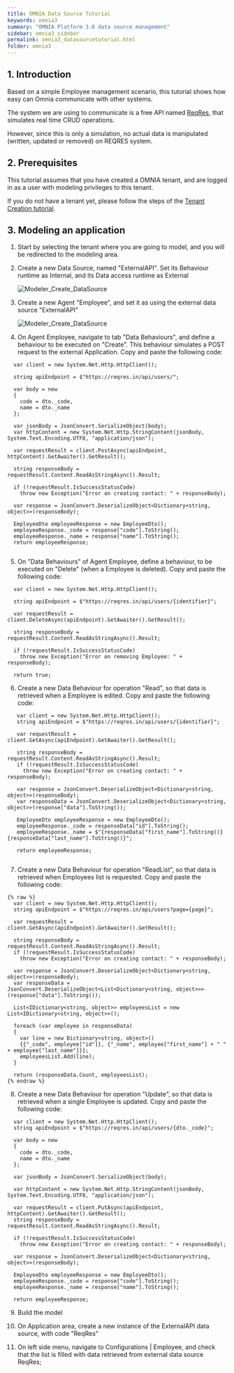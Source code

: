 ```yaml
---
title: OMNIA Data Source Tutorial
keywords: omnia3
summary: "OMNIA Platform 3.0 data source management"
sidebar: omnia3_sidebar
permalink: omnia3_datasourcetutorial.html
folder: omnia3
---
```


## 1. Introduction

Based on a simple Employee management scenario, this tutorial shows how easy can Omnia communicate with other systems.

The system we are using to communicate is a free API named [ReqRes](https://reqres.in/), that simulates real time CRUD operations.

However, since this is only a simulation, no actual data is manipulated (written, updated or removed) on REQRES system. 


## 2. Prerequisites

This tutorial assumes that you have created a OMNIA tenant, and are logged in as a user with modeling privileges to this tenant.

If you do not have a tenant yet, please follow the steps of the [Tenant Creation tutorial](http://docs.numbersbelieve.com/omnia3_tenantcreation.html).

## 3. Modeling an application

1. Start by selecting the tenant where you are going to model, and you will be redirected to the modeling area.

2. Create a new Data Source, named "ExternalAPI". Set its Behaviour runtime as Internal, and its Data access runtime as External

    ![Modeler_Create_DataSource](https://raw.githubusercontent.com/numbersbelieve/omnia3/master/docs/tutorialPics/modelingTutorial/Modeler-Create-DataSource.PNG)
    
3. Create a new Agent "Employee", and set it as using the external data source "ExternalAPI"

    ![Modeler_Create_DataSource](https://raw.githubusercontent.com/numbersbelieve/omnia3/master/docs/tutorialPics/modelingTutorial/Modeler-Create-Agent-Employee.PNG)

4. On Agent Employee, navigate to tab "Data Behaviours", and define a behaviour to be executed on "Create". This behaviour simulates a POST request to the external Application. Copy and paste the following code:

  ````
    var client = new System.Net.Http.HttpClient();
    
    string apiEndpoint = $"https://reqres.in/api/users/";

    var body = new
    {
      code = dto._code,
      name = dto._name
    };

    var jsonBody = JsonConvert.SerializeObject(body);
    var httpContent = new System.Net.Http.StringContent(jsonBody, System.Text.Encoding.UTF8, "application/json");

    var requestResult = client.PostAsync(apiEndpoint, httpContent).GetAwaiter().GetResult();

    string responseBody = requestResult.Content.ReadAsStringAsync().Result;

    if (!requestResult.IsSuccessStatusCode)
      throw new Exception("Error on creating contact: " + responseBody);

    var response = JsonConvert.DeserializeObject<Dictionary<string, object>>(responseBody);

    EmployeeDto employeeResponse = new EmployeeDto();
    employeeResponse._code = response["code"].ToString();
    employeeResponse._name = response["name"].ToString();
    return employeeResponse;
    
  ````

5. On "Data Behaviours" of Agent Employee, define a behaviour, to be executed on "Delete" (when a Employee is deleted). Copy and paste the following code:


  ````
    var client = new System.Net.Http.HttpClient();
    
    string apiEndpoint = $"https://reqres.in/api/users/{identifier}";

    var requestResult = client.DeleteAsync(apiEndpoint).GetAwaiter().GetResult();

    string responseBody = requestResult.Content.ReadAsStringAsync().Result;

    if (!requestResult.IsSuccessStatusCode)
      throw new Exception("Error on removing Employee: " + responseBody);

    return true;
  
````

6. Create a new Data Behaviour for operation "Read", so that data is retrieved when a Employee is edited. Copy and paste the following code:

 ````
    var client = new System.Net.Http.HttpClient();
    string apiEndpoint = $"https://reqres.in/api/users/{identifier}";

    var requestResult = client.GetAsync(apiEndpoint).GetAwaiter().GetResult();

    string responseBody = requestResult.Content.ReadAsStringAsync().Result;
    if (!requestResult.IsSuccessStatusCode)
      throw new Exception("Error on creating contact: " + responseBody);
      
    var response = JsonConvert.DeserializeObject<Dictionary<string, object>>(responseBody);
    var responseData = JsonConvert.DeserializeObject<Dictionary<string, object>>(response["data"].ToString());

    EmployeeDto employeeResponse = new EmployeeDto();
    employeeResponse._code = responseData["id"].ToString();
    employeeResponse._name = $"{responseData["first_name"].ToString()} {responseData["last_name"].ToString()}";

    return employeeResponse;
  
````

7. Create a new Data Behaviour for operation "ReadList", so that data is retrieved when Employees list is requested. Copy and paste the following code:

  ````
  {% raw %}
    var client = new System.Net.Http.HttpClient();
    string apiEndpoint = $"https://reqres.in/api/users?page={page}";

    var requestResult = client.GetAsync(apiEndpoint).GetAwaiter().GetResult();

    string responseBody = requestResult.Content.ReadAsStringAsync().Result;
    if (!requestResult.IsSuccessStatusCode)
      throw new Exception("Error on creating contact: " + responseBody);
      
    var response = JsonConvert.DeserializeObject<Dictionary<string, object>>(responseBody);
    var responseData = JsonConvert.DeserializeObject<List<Dictionary<string, object>>>(response["data"].ToString());

    List<IDictionary<string, object>> employeesList = new List<IDictionary<string, object>>();

    foreach (var employee in responseData)
    {
      var line = new Dictionary<string, object>()
      {{"_code", employee["id"]}, {"_name", employee["first_name"] + " " + employee["last_name"]}};
      employeesList.Add(line);
    }

    return (responseData.Count, employeesList);
  {% endraw %}
````

8. Create a new Data Behaviour for operation "Update", so that data is retrieved when a single Employee is updated. Copy and paste the following code:

  ````
    var client = new System.Net.Http.HttpClient();
    string apiEndpoint = $"https://reqres.in/api/users/{dto._code}";

    var body = new
    {
      code = dto._code,
      name = dto._name
    };
    
    var jsonBody = JsonConvert.SerializeObject(body);

    var httpContent = new System.Net.Http.StringContent(jsonBody, System.Text.Encoding.UTF8, "application/json");

    var requestResult = client.PutAsync(apiEndpoint, httpContent).GetAwaiter().GetResult();
    string responseBody = requestResult.Content.ReadAsStringAsync().Result;
    
    if (!requestResult.IsSuccessStatusCode)
      throw new Exception("Error on creating contact: " + responseBody);

    var response = JsonConvert.DeserializeObject<Dictionary<string, object>>(responseBody);

    EmployeeDto employeeResponse = new EmployeeDto();
    employeeResponse._code = response["code"].ToString();
    employeeResponse._name = response["name"].ToString();

    return employeeResponse;
  
````

9. Build the model

10. On Application area, create a new instance of the ExternalAPI data source, with code "ReqRes"

11. On left side menu, navigate to Configurations | Employee, and check that the list is filled with data retrieved from external data source ReqRes;
